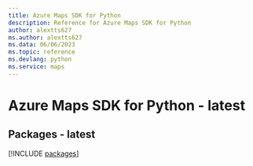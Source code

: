 ```yaml
---
title: Azure Maps SDK for Python
description: Reference for Azure Maps SDK for Python
author: alextts627
ms.author: alextts627
ms.data: 06/06/2023
ms.topic: reference
ms.devlang: python
ms.service: maps
---
```

# Azure Maps SDK for Python - latest
## Packages - latest
[!INCLUDE [packages](maps-index.md)]